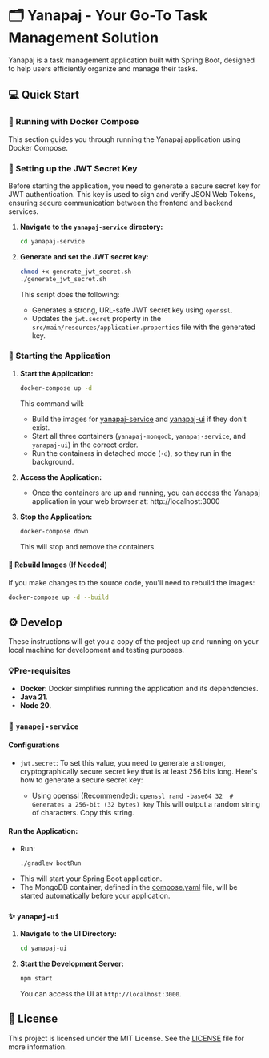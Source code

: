 # 🗂️ Yanapaj - Your Go-To Task Management Solution
Yanapaj is a task management application built with Spring Boot, 
designed to help users efficiently organize and manage their tasks.

## 💻 Quick Start
### 🚀 Running with Docker Compose
This section guides you through running the Yanapaj application using Docker Compose.

### 🔐 Setting up the JWT Secret Key

Before starting the application, you need to generate a secure secret key for JWT authentication. This key is used to sign and verify JSON Web Tokens, ensuring secure communication between the frontend and backend services.

1. **Navigate to the `yanapaj-service` directory:**

   ```bash
   cd yanapaj-service
   ```

2. **Generate and set the JWT secret key:**

   ```bash
   chmod +x generate_jwt_secret.sh
   ./generate_jwt_secret.sh
   ```

   This script does the following:
    - Generates a strong, URL-safe JWT secret key using `openssl`.
    - Updates the `jwt.secret` property in the `src/main/resources/application.properties` file with the generated key.

### 🐳 Starting the Application

1. **Start the Application:**
   ```bash
   docker-compose up -d
   ```
   This command will:
    - Build the images for [yanapaj-service](yanapaj-service) and [yanapaj-ui](yanapaj-ui) if they don't exist.
    - Start all three containers (`yanapaj-mongodb`, `yanapaj-service`, and `yanapaj-ui`) in the correct order.
    - Run the containers in detached mode (`-d`), so they run in the background.

2. **Access the Application:**
    - Once the containers are up and running, you can access the Yanapaj application in your web browser at:
      http://localhost:3000

3. **Stop the Application:**
   ```bash
   docker-compose down
   ```
   This will stop and remove the containers.

#### 🤖 Rebuild Images (If Needed)
If you make changes to the source code, you'll need to rebuild the images:
```bash
docker-compose up -d --build
```

## ⚙ Develop

These instructions will get you a copy of the project up and running on your local machine for development and testing purposes.

### 💡Pre-requisites

- **Docker**: Docker simplifies running the application and its dependencies.
- **Java 21**.
- **Node 20**.


### 🍃 `yanapej-service`

#### Configurations
- `jwt.secret`: To set this value, you need to generate a stronger, cryptographically secure secret key that is at least 256 bits long.
  Here's how to generate a secure secret key:
  
  - Using openssl (Recommended):
    `openssl rand -base64 32  # Generates a 256-bit (32 bytes) key`
    This will output a random string of characters. Copy this string.


#### Run the Application:
- Run:
  ```bash
  ./gradlew bootRun
  ```
- This will start your Spring Boot application.
- The MongoDB container, defined in the [compose.yaml](yanapaj-service/compose.yaml) file, will be started automatically before your application.

### ✨ `yanapej-ui`

1. **Navigate to the UI Directory:**
   ```bash
   cd yanapaj-ui
   ```

2. **Start the Development Server:**
   ```bash
   npm start
   ```
   You can access the UI at `http://localhost:3000`.

## 📄 License
This project is licensed under the MIT License.
See the [LICENSE](LICENSE) file for more information.